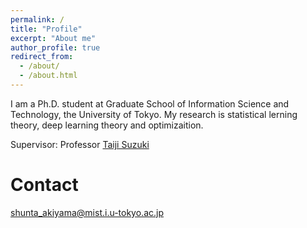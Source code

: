 ```yaml
---
permalink: /
title: "Profile"
excerpt: "About me"
author_profile: true
redirect_from: 
  - /about/
  - /about.html
---
```


I am a Ph.D. student at Graduate School of Information Science and Technology, the University of Tokyo. My research is statistical lerning theory, deep learning theory and optimizaition.

Supervisor: Professor [Taiji Suzuki](http://ibis.t.u-tokyo.ac.jp/suzuki/)

Contact
========
shunta_akiyama@mist.i.u-tokyo.ac.jp
